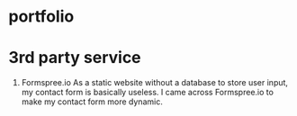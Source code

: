 # portfolio

# 3rd party service
  
  1. Formspree.io
  As a static website without a database to store user input, my contact form is basically useless. I came across Formspree.io
  to make my contact form more dynamic.

